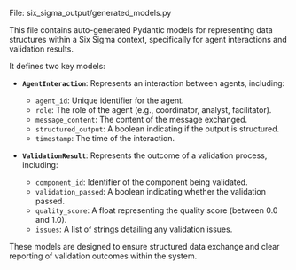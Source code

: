 File: six_sigma_output/generated_models.py

This file contains auto-generated Pydantic models for representing data structures within a Six Sigma context, specifically for agent interactions and validation results.

It defines two key models:

- **`AgentInteraction`**: Represents an interaction between agents, including:
    - `agent_id`: Unique identifier for the agent.
    - `role`: The role of the agent (e.g., coordinator, analyst, facilitator).
    - `message_content`: The content of the message exchanged.
    - `structured_output`: A boolean indicating if the output is structured.
    - `timestamp`: The time of the interaction.

- **`ValidationResult`**: Represents the outcome of a validation process, including:
    - `component_id`: Identifier of the component being validated.
    - `validation_passed`: A boolean indicating whether the validation passed.
    - `quality_score`: A float representing the quality score (between 0.0 and 1.0).
    - `issues`: A list of strings detailing any validation issues.

These models are designed to ensure structured data exchange and clear reporting of validation outcomes within the system.